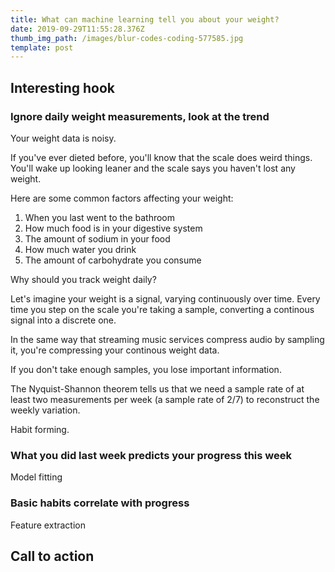 ```yaml
---
title: What can machine learning tell you about your weight?
date: 2019-09-29T11:55:28.376Z
thumb_img_path: /images/blur-codes-coding-577585.jpg
template: post
---
```

## Interesting hook

### Ignore daily weight measurements, look at the trend

Your weight data is noisy.

If you've ever dieted before, you'll know that the scale does weird things. You'll wake up looking leaner and the scale says you haven't lost any weight.

Here are some common factors affecting your weight:
1. When you last went to the bathroom
2. How much food is in your digestive system
3. The amount of sodium in your food
4. How much water you drink
5. The amount of carbohydrate you consume

Why should you track weight daily?

Let's imagine your weight is a signal, varying continuously over time. Every time you step on the scale you're taking a sample, converting a continous signal into a discrete one.

In the same way that streaming music services compress audio by sampling it, you're compressing your continous weight data.

If you don't take enough samples, you lose important information.

The Nyquist-Shannon theorem tells us that we need a sample rate of at least two measurements per week (a sample rate of 2/7) to reconstruct the weekly variation.

Habit forming.

### What you did last week predicts your progress this week

Model fitting

### Basic habits correlate with progress

Feature extraction

## Call to action
